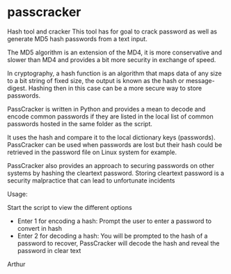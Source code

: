 # passcracker
Hash tool and cracker
This tool has for goal to crack password as well as generate MD5 hash passwords from a text input. 

The MD5 algorithm is an extension of the MD4, it is more conservative and slower than MD4 and provides a bit more security in exchange of speed. 

In cryptography, a hash function is an algorithm that maps data of any size to a bit string of fixed size, the output is known as the hash or message-digest. Hashing then in this case can be a more secure way to store passwords.

PassCracker is written in Python and provides a mean to decode and encode common passwords if they are listed in the local list of common passwords hosted in the same folder as the script.  

It uses the hash and compare it to the local dictionary keys (passwords). PassCracker can be used when passwords are lost but their hash could be retrieved in the password file on Linux system for example. 

PassCracker also provides an approach to securing passwords on other systems by hashing the cleartext password. Storing cleartext password is a security malpractice that can lead to unfortunate incidents

Usage:

Start the script to view the different options
- Enter 1 for encoding a hash: Prompt the user to enter a password to convert in hash
- Enter 2 for decoding a hash: You will be prompted to the hash of a password to recover, PassCracker will decode the hash and reveal the password in clear text



Arthur
